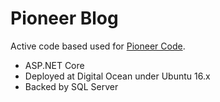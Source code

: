 # Pioneer Blog

Active code based used for [Pioneer Code](http://pioneercode).

- ASP.NET Core
- Deployed at Digital Ocean under Ubuntu 16.x
- Backed by SQL Server
